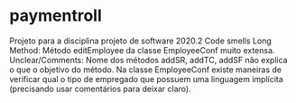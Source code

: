 # paymentroll
Projeto para a disciplina projeto de software 2020.2
Code smells
Long Method:
Método editEmployee da classe EmployeeConf muito extensa.
Unclear/Comments:
Nome dos métodos addSR, addTC, addSF não explica o que o objetivo do método.
Na classe EmployeeConf existe maneiras de verificar qual o tipo de empregado que possuem uma linguagem implícita (precisando usar comentários para deixar claro).


